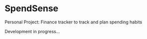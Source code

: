 # SpendSense
Personal Project: Finance tracker to track and plan spending habits

Development in progress... 
